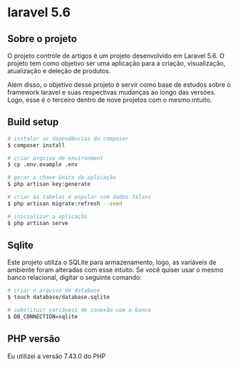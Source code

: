 # laravel 5.6

## Sobre o projeto
O projeto controle de artigos é um projeto desenvolvido em Laravel 5.6. O projeto tem como objetivo ser uma aplicação para a criação, visualização, atualização e deleção de produtos.

Além disso, o objetivo desse projeto é servir como base de estudos sobre o framework laravel e suas respectivas mudanças ao longo das versões. Logo, esse é o terceiro dentro de nove projetos com o mesmo intuito.

## Build setup
```bash
# instalar as dependências do composer
$ composer install

# criar arquivo de environment
$ cp .env.example .env

# gerar a chave única da aplicação
$ php artisan key:generate

# criar as tabelas e popular com dados falsos
$ php artisan migrate:refresh --seed

# inicializar a aplicação
$ php artisan serve
```

## Sqlite
Este projeto utiliza o SQLite para armazenamento, logo, as variáveis de ambiente foram alteradas com esse intuito. Se você quiser usar o mesmo banco relacional, digitar o seguinte comando:
```bash
# criar o arquivo de database
$ touch database/database.sqlite

# substituir variávesi de conexão com o banco
$ DB_CONNECTION=sqlite
```

## PHP versão
Eu utilizei a versão 7.43.0 do PHP